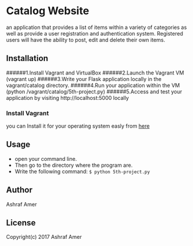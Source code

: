 # Catalog Website

an application that provides a list of items within a variety of categories as well as provide a user registration and authentication system. Registered users will have the ability to post, edit and delete their own items.


## Installation
######1.Install Vagrant and VirtualBox
######2.Launch the Vagrant VM (vagrant up)
######3.Write your Flask application locally in the vagrant/catalog directory.
######4.Run your application within the VM (python /vagrant/catalog/5th-project.py)
######5.Access and test your application by visiting http://localhost:5000 locally


### Install Vagrant
you can Install it for your operating system easly from [here](https://www.vagrantup.com/downloads.html)

## Usage
* open your command line.
* Then go to the directory where the program are.
* Write the following command:
`$ python 5th-project.py`


## Author

Ashraf Amer

## License

Copyright(c) 2017 Ashraf Amer